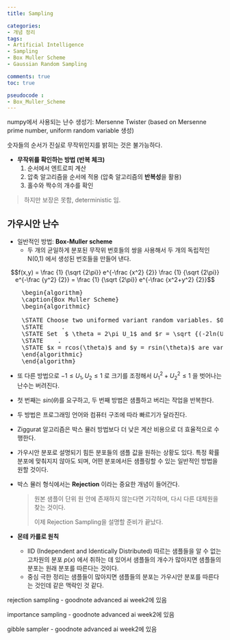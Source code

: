```yaml
---
title: Sampling

categories:
- 개념 정리
tags:
- Artificial Intelligence
- Sampling
- Box Muller Scheme
- Gaussian Random Sampling

comments: true
toc: true

pseudocode :
- Box_Muller_Scheme
---
```


numpy에서 사용되는 난수 생성기: Mersenne Twister (based on Mersenne prime number, uniform random variable 생성)

숫자들의 순서가 진실로 무작위인지를 밝히는 것은 불가능하다.

- **무작위를 확인하는 방법 (반복 체크)**
    1. 순서에서 엔트로피 계산
    2. 압축 알고리즘을 순서에 적용 (압축 알고리즘의 **반복성**을 활용)
    3. 홀수와 짝수의 개수를 확인
> 하지만 보장은 못함, deterministic 임.    

## **가우시안 난수**

- 일반적인 방법: **Box-Muller scheme**    
    - 두 개의 균일하게 분포된 무작위 번호들의 쌍을 사용해서 두 개의 독립적인 N(0,1) 에서 생성된 번호들을 만들어 낸다.

$$f(x,y) = \frac {1} {\sqrt {2\pi}} e^{-\frac {x^2} {2}}   \frac {1} {\sqrt {2\pi}} e^{-\frac {y^2} {2}} =  \frac {1} {\sqrt {2\pi}} e^{-\frac {x^2+y^2} {2}}$$    

<pre id="Box_Muller_Scheme" style="display:hidden;">
    \begin{algorithm}
    \caption{Box Muller Scheme}
    \begin{algorithmic}

    \STATE Choose two uniformed variant random variables. $0 \leq U_1, U_2 \leq 1$    
    \STATE     .
    \STATE Set  $ \theta = 2\pi U_1$ and $r = \sqrt {(-2ln(U_2))}$
    \STATE    .
    \STATE $x = rcos(\theta)$ and $y = rsin(\theta)$ are variables of Gaussian distribution following identified ( mean 0, unit variance) 
    \end{algorithmic}
    \end{algorithm}
</pre>

- 또 다른 방법으로 $-1 \leq U_1, U_2 \leq 1$ 로 크기를 조정해서 $U_1^2+U_2^2 \leq 1$ 을 벗어나는 난수는 버려진다.
 
- 첫 번째는 $sin(\theta)$를 요구하고, 두 번째 방법은 샘플하고 버리는 작업을 반복한다.
 
- 두 방법은 프로그래밍 언어와 컴퓨터 구조에 따라 빠르기가 달라진다.
 
- Ziggurat 알고리즘은 박스 뮬러 방법보다 더 낮은 계산 비용으로 더 효율적으로 수행한다.
 
- 가우시안 분포로 설명되기 힘든 분포들의 샘플 값을 원하는 상황도 있다. 특정 확률 분포에 맞춰지지 않아도 되며, 어떤 분포에서든 샘플링할 수 있는 일반적인 방법을 원할 것이다.
 
- 박스 뮬러 형식에서는 **Rejection** 이라는 중요한 개념이 들어간다.
 
    > 원본 샘플이 단위 원 안에 존재하지 않는다면 기각하며, 다시 다른 대체원을 찾는 것이다.
    > 
    > 이제 Rejection Sampling을 설명할 준비가 끝났다.

- **몬테 카를로 원칙**
    - IID (Independent and Identically Distributed) 따르는 샘플들을 알 수 없는 고차원의 분포 $p(x)$ 에서 취하는 데 있어서 샘플들의 개수가 많아지면 샘플들의 분포는 원래 분포를 따른다는 것이다.
    - 중심 극한 정리는 샘플들이 많아지면 샘플들의 분포는 가우시안 분포를 따른다는 것인데 같은 맥락인 것 같다.

rejection sampling - goodnote advanced ai week2에 있음

importance sampling - goodnote advanced ai week2에 있음

gibble sampler - goodnote advanced ai week2에 있음
